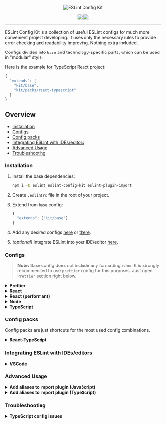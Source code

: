 <p align="center">
  <img src="https://user-images.githubusercontent.com/35740512/71934637-c8b22a00-319c-11ea-8b73-a48e7851b7d2.png" alt="ESLint Config Kit" />
</p>

<p align="center">
  <img src="https://img.shields.io/npm/v/eslint-config-kit">
  <img src="https://img.shields.io/github/license/risenforces/eslint-config-kit">
</p>

---

ESLint Config Kit is a collection of useful ESLint configs for much more convenient project developing. It uses only the necessary rules to provide error checking and readability improving. Nothing extra included.

Configs divided into `base` and technology-specific parts, which can be used in "modular" style.

Here is the example for TypeScript React project:

```js
{
  "extends": [
    "kit/base",
    "kit/packs/react-typescript"
  ]
}
```

## Overview

- [Installation](#installation)
- [Configs](#configs)
- [Config packs](#config-packs)
- [Integrating ESLint with IDEs/editors](#integrating-eslint-with-ideseditors)
- [Advanced Usage](#advanced-usage)
- [Troubleshooting](#troubleshooting)

### Installation

1. Install the base dependencies:

   ```sh
   npm i -D eslint eslint-config-kit eslint-plugin-import
   ```

2. Create `.eslintrc` file in the root of your project.

3. Extend from `base` config:

   ```js
   {
     "extends": ["kit/base"]
   }
   ```

4. Add any desired configs [here](#configs) or [there](#config-packs).

5. _(optional)_ Integrate ESLint into your IDE/editor [here](#integrating-eslint-with-ideseditors). 

### Configs

> **Note:** Base config does not include any formatting rules. It is strongly recommended to use `prettier` config for this purposes. Just open `Prettier` section right below.

<details>
<summary><b>Prettier</b></summary>

This config just enables the `prettier` plugin and adds `prettier/prettier` rule.

Installation:

1. Install dependencies:

   ```sh
   npm i -D prettier eslint-plugin-prettier
   ```

2. Extend from `prettier` config:

   ```diff
   {
     "extends": [
       "kit/base",
   +   "kit/prettier"
     ]
   }
   ```

3. Create `.prettierrc` file in the root of your project add specify your formatting settings.

4. _(optional)_ Use the recommended settings:

   ```js
   {
     "semi": false,
     "singleQuote": true,
     "tabWidth": 2,
     "quoteProps": "consistent",
     "trailingComma": "es5",
     "endOfLine": "lf"
   } 
   ```

</details>

<details>
<summary><b>React</b></summary>

Installation:

1. Install dependencies:

   ```sh
   npm i -D babel-eslint eslint-plugin-react eslint-plugin-react-hooks
   ```

   **Note:** `babel-eslint` requires `babel/core@>=7.2.0` and a valid Babel configuration file to run. If you do not have this already set up, please see the [Babel Usage Guide](https://babeljs.io/docs/en/usage).

2. Extend from `react` config and specify a parser:

   ```diff
   {
   + "parser": "babel-eslint",
     "extends": [
       "kit/base",
   +   "kit/react"
     ]
   }
   ```

</details>

<details>
<summary><b>React (performant)</b></summary>

Differences with `react` config:

- Disallow to use the array indexes for `key` prop.
- Disallow to use arrow functions in jsx, except for DOM components like `button`.
- Disallow to use props spreading (`{...props}`) in jsx, except for DOM components like `button`.

Installation:

1. Install `react` config dependencies.

2. Extend from `react/performant` config (or replace `react` config with it):

   ```diff
   {
     "parser": "babel-eslint",
     "extends": [
       "kit/base",
   -   "kit/react"
   +   "kit/react/performant"
     ]
   }
   ```

</details>

<details>
<summary><b>Node</b></summary>

This config just enables the `node` env, it doesn't add any rules.

Installation:

1. Extend from `node` config:

   ```diff
   {
     "extends": [
       "kit/base",
   +   "kit/node"
     ]
   }
   ```

</details>

<details>
<summary><b>TypeScript</b></summary>

Installation:

1. Install dependencies:

   ```sh
   npm i -D @typescript-eslint/parser @typescript-eslint/eslint-plugin
   ```

2. Extend from `typescript` config and specify a parser:

   ```diff
   {
   + "parser": "@typescript-eslint/parser",
     "extends": [
       "kit/base",
   +   "kit/typescript"
     ]
   }
   ```

</details>

### Config packs

Config packs are just shortcuts for the most used config combinations.

<details>
<summary><b>React-TypeScript</b></summary>

Includes:

- `react`
- `typescript`

Installation:

1. Install dependencies:

   ```sh
   npm i -D eslint-plugin-react eslint-plugin-react-hooks @typescript-eslint/parser @typescript-eslint/eslint-plugin
   ```

2. Extend from `packs/react-typescript` config and specify a parser:

   ```diff
   {
   + "parser": "@typescript-eslint/parser",
     "extends": [
       "kit/base",
   +   "kit/packs/react-typescript"
     ]
   }
   ```

</details>

### Integrating ESLint with IDEs/editors

<details>
<summary><b>VSCode</b></summary>

1. Install [ESLint plugin](https://marketplace.visualstudio.com/items?itemName=dbaeumer.vscode-eslint)

2. Choose any option you like:

   - **Fix on save.**  
     Add the following to your VSCode `settings.json`:  

     ```js
     "editor.codeActionsOnSave": {
       "source.fixAll.eslint": true
     }
     ```

   - **Fix on keyboard shortcut.**  
     Add the following to your VSCode `keybindings.json`:

     ```js
     {
       "key": "alt+f", // or any other keys
       "command": "eslint.executeAutofix"
     }
     ```

</details>

### Advanced Usage

<details>
<summary><b>Add aliases to import plugin (JavaScript)</b></summary>

1. Install dependencies:

   ```sh
   npm i -D eslint-import-resolver-alias
   ```

2. Update `.eslintrc` with your aliases:

   ```json
   {
     "settings": {
       "import/resolver": {
         "alias": {
           "map": [
             ["@folder-alias", "./src"],
             ["@file-alias", "./src/App.js"]
           ],
           "extensions": [".js", ".jsx", ".json"]
         }
       }
     },
     "rules": {
       "import/order": [
         "warn",
         {
           "groups": [
             "builtin",
             "external",
             "internal",
             "parent",
             "sibling",
             "index"
           ],
           "pathGroups": [
             {
               "pattern": "@folder-alias/**",
               "group": "internal",
               "position": "before"
             },
             {
               "pattern": "@file-alias",
               "group": "internal",
               "position": "before"
             }
           ]
         }
       ]
     }
   }
   ```

</details>

<details>
<summary><b>Add aliases to import plugin (TypeScript)</b></summary>

1. Install dependencies:

   ```sh
   npm i -D eslint-import-resolver-typescript
   ```

2. Update `.eslintrc`:

   ```json
   {
     "settings": {
       "import/parsers": {
         "@typescript-eslint/parser": [".ts", ".tsx"]
       },
       "import/resolver": {
         "typescript": {
           "alwaysTryTypes": true
         }
       }
     },
     "rules": {
       "import/order": [
         "warn",
         {
           "groups": [
             "builtin",
             "external",
             "internal",
             "parent",
             "sibling",
             "index"
           ],
           "pathGroups": [
             {
               "pattern": "@folder-alias/**",
               "group": "internal",
               "position": "before"
             },
             {
               "pattern": "@file-alias",
               "group": "internal",
               "position": "before"
             }
           ]
         }
       ]
     }
   }
   ```
   
   **Note:** See [eslint-import-resolver-typescript README](https://github.com/alexgorbatchev/eslint-import-resolver-typescript) for the details.

</details>

### Troubleshooting

<details>
<summary><b>TypeScript config issues</b></summary>

## **Issue:**

`You have used a rule which requires parserServices to be generated. You must therefore provide a value for the "parserOptions.project" property for @typescript-eslint/parser`.

## **Solution:**

You should specify your tsconfig location manually in `parserOptions`:

```diff
{
  "parser": "@typescript-eslint/parser",
+ "parserOptions": {
+   "project": "./tsconfig.json"
+ },
  "extends": [
    "kit/base",
    "kit/typescript"
  ]
}
```

If it doesn't work, try to rename eslint config file to `.eslintrc.js` and resolve `tsconfig.json` path:

```js
const path = require('path')

module.exports = {
  parser: '@typescript-eslint/parser',
  parserOptions: {
    project: path.resolve(__dirname, './tsconfig.json') // or your tsconfig location
  },
  extends: [
    'kit/base',
    'kit/typescript'
  ]
}
```

</details>
